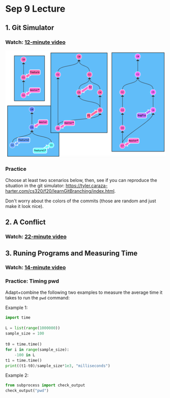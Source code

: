# Sep 9 Lecture

## 1. Git Simulator

### Watch: [12-minute video](https://youtu.be/tu_zv_sx728)

<img src="gitsim.png" width=800>

### Practice

Choose at least two scenarios below, then, see if you can reproduce
the situation in the git simulator:
https://tyler.caraza-harter.com/cs320/f20/learnGitBranching/index.html.

Don't worry about the colors of the commits (those are random and just
make it look nice).

## 2. A Conflict

### Watch: [22-minute video](https://youtu.be/kfJEMi1UyS8)

## 3. Runing Programs and Measuring Time

### Watch: [14-minute video](https://youtu.be/tY-iz5tB5ZI)

### Practice: Timing pwd

Adapt+combine the following two examples to measure the average time it takes to run the `pwd` command:

Example 1:

```python
import time

L = list(range(1000000))
sample_size = 100

t0 = time.time()
for i in range(sample_size):
    -100 in L
t1 = time.time()
print((t1-t0)/sample_size*1e3, "milliseconds")
```

Example 2:

```python
from subprocess import check_output
check_output("pwd")
```
